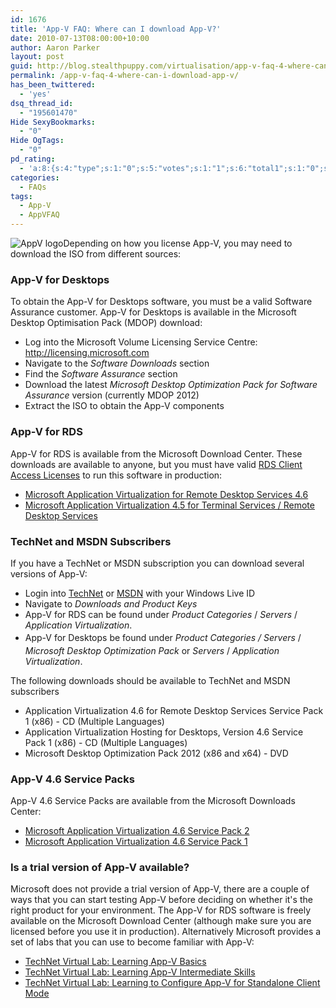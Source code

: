 ```yaml
---
id: 1676
title: 'App-V FAQ: Where can I download App-V?'
date: 2010-07-13T08:00:00+10:00
author: Aaron Parker
layout: post
guid: http://blog.stealthpuppy.com/virtualisation/app-v-faq-4-where-can-i-download-app-v
permalink: /app-v-faq-4-where-can-i-download-app-v/
has_been_twittered:
  - 'yes'
dsq_thread_id:
  - "195601470"
Hide SexyBookmarks:
  - "0"
Hide OgTags:
  - "0"
pd_rating:
  - 'a:8:{s:4:"type";s:1:"0";s:5:"votes";s:1:"1";s:6:"total1";s:1:"0";s:6:"total2";s:1:"0";s:6:"total3";s:1:"0";s:6:"total4";s:1:"0";s:6:"total5";s:1:"1";s:7:"average";s:6:"5.0000";}'
categories:
  - FAQs
tags:
  - App-V
  - AppVFAQ
---
```

![AppV logo]({{site.baseurl}}/media/2010/06/AppVFAQLogo.png)Depending on how you license App-V, you may need to download the ISO from different sources:

### App-V for Desktops

To obtain the App-V for Desktops software, you must be a valid Software Assurance customer. App-V for Desktops is available in the Microsoft Desktop Optimisation Pack (MDOP) download:

  * Log into the Microsoft Volume Licensing Service Centre: <http://licensing.microsoft.com>
  * Navigate to the _Software Downloads_ section
  * Find the _Software Assurance_ section
  * Download the latest _Microsoft Desktop Optimization Pack for Software Assurance_ version (currently MDOP 2012)
  * Extract the ISO to obtain the App-V components

### App-V for RDS

App-V for RDS is available from the Microsoft Download Center. These downloads are available to anyone, but you must have valid [RDS Client Access Licenses](http://www.microsoft.com/windowsserver2008/en/us/rds-product-licensing.aspx) to run this software in production:

  * [Microsoft Application Virtualization for Remote Desktop Services 4.6](http://www.microsoft.com/downloads/details.aspx?displaylang=en&FamilyID=e633164f-9729-43a8-9149-de651944a7fe)
  * [Microsoft Application Virtualization 4.5 for Terminal Services / Remote Desktop Services](http://www.microsoft.com/downloads/details.aspx?displaylang=en&FamilyID=0890d6cd-0d3b-4c9d-b208-231c65d3e55a)

### TechNet and MSDN Subscribers

If you have a TechNet or MSDN subscription you can download several versions of App-V:

  * Login into [TechNet](http://technet.microsoft.com/) or [MSDN](http://msdn.microsoft.com/) with your Windows Live ID
  * Navigate to _Downloads and Product Keys_
  * App-V for RDS can be found under _Product Categories_ / _Servers_ / _Application Virtualization_.
  * App-V for Desktops be found under _<em style="line-height: 24px;">Product Categories / </em>Servers_ / _Microsoft Desktop Optimization Pack_ or _Servers_ / _Application Virtualization_.

The following downloads should be available to TechNet and MSDN subscribers

  * Application Virtualization 4.6 for Remote Desktop Services Service Pack 1 (x86) - CD (Multiple Languages)
  * Application Virtualization Hosting for Desktops, Version 4.6 Service Pack 1 (x86) - CD (Multiple Languages)
  * Microsoft Desktop Optimization Pack 2012 (x86 and x64) - DVD

### App-V 4.6 Service Packs

App-V 4.6 Service Packs are available from the Microsoft Downloads Center:

  * [Microsoft Application Virtualization 4.6 Service Pack 2](http://www.microsoft.com/en-us/download/details.aspx?id=35513)
  * [Microsoft Application Virtualization 4.6 Service Pack 1](http://www.microsoft.com/downloads/en/details.aspx?FamilyID=3b48dbfe-612d-4806-b737-9254bd9b2445)

### Is a trial version of App-V available?

Microsoft does not provide a trial version of App-V, there are a couple of ways that you can start testing App-V before deciding on whether it's the right product for your environment. The App-V for RDS software is freely available on the Microsoft Download Center (although make sure you are licensed before you use it in production). Alternatively Microsoft provides a set of labs that you can use to become familiar with App-V:

<div id="_mcePaste">
  <ul>
    <li>
      <a href="http://go.microsoft.com/?linkid=9713042">TechNet Virtual Lab: Learning App-V Basics</a>
    </li>
    <li>
      <a href="http://go.microsoft.com/?linkid=9713043">TechNet Virtual Lab: Learning App-V Intermediate Skills</a>
    </li>
    <li>
      <a href="http://go.microsoft.com/?linkid=9713044">TechNet Virtual Lab: Learning to Configure App-V for Standalone Client Mode</a>
    </li>
  </ul>
</div>